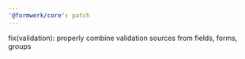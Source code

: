 ```yaml
---
'@formwerk/core': patch
---
```


fix(validation): properly combine validation sources from fields, forms, groups

